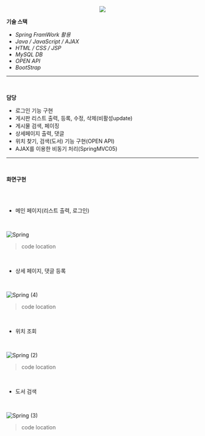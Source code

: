 <!-- head -->
<p align="center">
  <img src="https://capsule-render.vercel.app/api?type=waving&color=auto&height=200&section=header&text=API와&nbsp;BootStrap을&nbsp;활용한&nbsp;게시판&fontSize=42" />
</p>

<!-- body -->

**기술 스택**
- *Spring FramWork 활용*
- *Java / JavaScript / AJAX*
- *HTML / CSS / JSP*
- *MySQL DB*
- *OPEN API*
- *BootStrap*
  


---
<br/>

  **담당**

- 로그인 기능 구현
- 게시판 리스트 출력, 등록, 수정, 삭제(비활성update)
- 게시물 검색, 페이징
- 상세페이지 출력, 댓글
- 위치 찾기, 검색(도서) 기능 구현(OPEN API)
- AJAX를 이용한 비동기 처리(SpringMVC05)

 --- 

<br/>

  **화면구현**
  
<br/>
  
<br/>

- 메인 페이지(리스트 출력, 로그인)
<br/>

![Spring](https://github.com/jeonggyohoon/MVC-pattern-imarket/assets/133930245/1ab44787-9211-4939-b423-f704c6ce7273)

> code location
>> 
<br/>

- 상세 페이지, 댓글 등록
<br/>

![Spring (4)](https://github.com/jeonggyohoon/MVC-pattern-imarket/assets/133930245/2a631e87-f9f1-4f80-b779-867ce24b7416)

> code location
>> 
<br/>

- 위치 조회
<br/>

![Spring (2)](https://github.com/jeonggyohoon/MVC-pattern-imarket/assets/133930245/522f6d6d-cc11-42d7-b36f-aa76cc853cd1)

> code location
>> 
<br/>

- 도서 검색
<br/>

![Spring (3)](https://github.com/jeonggyohoon/MVC-pattern-imarket/assets/133930245/44abfdc2-be6e-4601-8efe-6f405d5cd3a1)

> code location
>> 
<br/>
